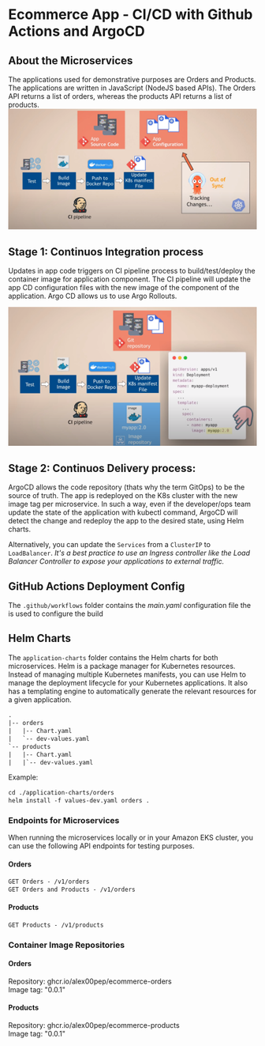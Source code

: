# Ecommerce App - CI/CD with Github Actions and ArgoCD

## About the Microservices
The applications used for demonstrative purposes are Orders and Products. The applications are written in JavaScript (NodeJS based APIs). The Orders API returns a list of orders, whereas the products API returns a list of products.
![CI/CD and GitOps with Argo CD](image.png)


## Stage 1: Continuos Integration process
Updates in app code triggers on CI pipeline process to build/test/deploy the container image for application component.
The CI pipeline will update the app CD configuration files with the new image of the component of the application. Argo CD allows us to use Argo Rollouts.


![Updates to app code in CI pipeline](image-1.png)

## Stage 2: Continuos Delivery process:
ArgoCD allows the code repository (thats why the term GitOps) to be the source of truth. The app is redeployed on the K8s cluster with the new image tag per microservice.
In such a way, even if the developer/ops team update the state of the application with kubectl command, ArgoCD will detect the change and redeploy the app to the desired state, using Helm charts.

Alternatively, you can update the `Services` from a `ClusterIP` to `LoadBalancer`. 
*It's a best practice to use an Ingress controller like the Load Balancer Controller to expose your applications to external traffic.*

## GitHub Actions Deployment Config
The `.github/workflows` folder contains the *main.yaml* configuration file the is used to configure the build 


## Helm Charts

The `application-charts` folder contains the Helm charts for both microservices. Helm is a package manager for Kubernetes resources. Instead of managing multiple Kubernetes manifests, you can use Helm to manage the deployment lifecycle for your Kubernetes applications. It also has a templating engine to automatically generate the relevant resources for a given application.

```
.
|-- orders
|   |-- Chart.yaml
|   `-- dev-values.yaml
`-- products
|   |-- Chart.yaml
|   |`-- dev-values.yaml
```

Example:
```
cd ./application-charts/orders
helm install -f values-dev.yaml orders .
```

### Endpoints for Microservices
When running the microservices locally or in your Amazon EKS cluster, you can use the following API endpoints for testing purposes.

#### Orders 
```
GET Orders - /v1/orders
GET Orders and Products - /v1/orders
``` 

#### Products
``` 
GET Products - /v1/products
``` 

### Container Image Repositories

#### Orders 
Repository: ghcr.io/alex00pep/ecommerce-orders
<br />Image tag: "0.0.1"

#### Products
Repository: ghcr.io/alex00pep/ecommerce-products
<br />Image tag: "0.0.1"

